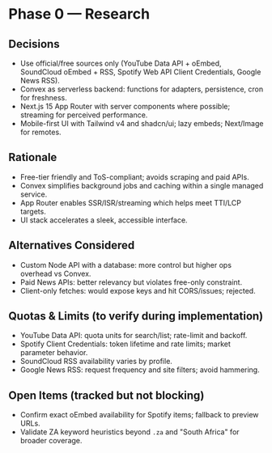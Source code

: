 # Phase 0 — Research

## Decisions
- Use official/free sources only (YouTube Data API + oEmbed, SoundCloud oEmbed + RSS, Spotify Web API Client Credentials, Google News RSS).
- Convex as serverless backend: functions for adapters, persistence, cron for freshness.
- Next.js 15 App Router with server components where possible; streaming for perceived performance.
- Mobile-first UI with Tailwind v4 and shadcn/ui; lazy embeds; Next/Image for remotes.

## Rationale
- Free-tier friendly and ToS-compliant; avoids scraping and paid APIs.
- Convex simplifies background jobs and caching within a single managed service.
- App Router enables SSR/ISR/streaming which helps meet TTI/LCP targets.
- UI stack accelerates a sleek, accessible interface.

## Alternatives Considered
- Custom Node API with a database: more control but higher ops overhead vs Convex.
- Paid News APIs: better relevancy but violates free-only constraint.
- Client-only fetches: would expose keys and hit CORS/issues; rejected.

## Quotas & Limits (to verify during implementation)
- YouTube Data API: quota units for search/list; rate-limit and backoff.
- Spotify Client Credentials: token lifetime and rate limits; market parameter behavior.
- SoundCloud RSS availability varies by profile.
- Google News RSS: request frequency and site filters; avoid hammering.

## Open Items (tracked but not blocking)
- Confirm exact oEmbed availability for Spotify items; fallback to preview URLs.
- Validate ZA keyword heuristics beyond `.za` and "South Africa" for broader coverage.


